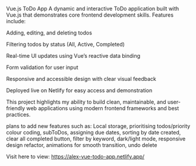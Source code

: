 Vue.js ToDo App
A dynamic and interactive ToDo application built with Vue.js that demonstrates core frontend development skills. Features include:

Adding, editing, and deleting todos

Filtering todos by status (All, Active, Completed)

Real-time UI updates using Vue’s reactive data binding

Form validation for user input

Responsive and accessible design with clear visual feedback

Deployed live on Netlify for easy access and demonstration

This project highlights my ability to build clean, maintainable, and user-friendly web applications using modern frontend frameworks and best practices.

plans to add new features such as:
Local storage, prioritising todos/priority colour coding, subToDos, assigning due dates, sorting by date created, clear all completed button, filter by keyword, dark/light mode, responsive design refactor, animations for smooth transition, undo delete 

Visit here to view: https://alex-vue-todo-app.netlify.app/
